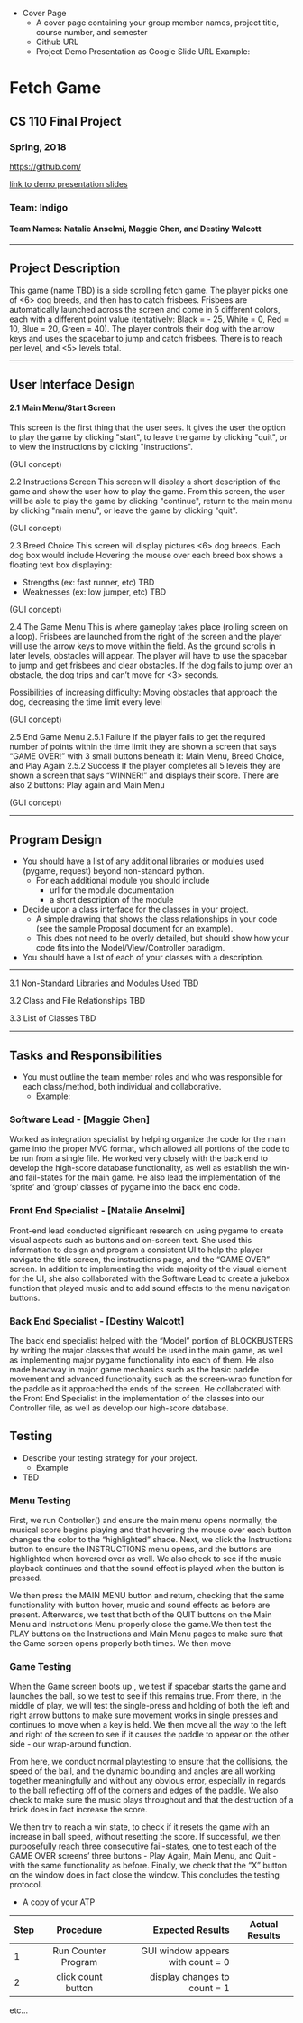 * Cover Page
    * A cover page containing your group member names, project title, course number, and semester
    * Github URL
    * Project Demo Presentation as Google Slide URL
Example:
# Fetch Game
## CS 110 Final Project
### Spring, 2018

[https://github.com/<repo>](#)

[link to demo presentation slides](#)

### Team: Indigo
#### Team Names: Natalie Anselmi, Maggie Chen, and Destiny Walcott

***

## Project Description
This game (name TBD) is a side scrolling fetch game. The player picks one of <6> dog breeds, and then has to catch frisbees. Frisbees are automatically launched across the screen and come in 5 different colors, each with a different point value (tentatively: Black = - 25, White = 0, Red = 10, Blue = 20, Green = 40). The player controls their dog with the arrow keys and uses the spacebar to jump and catch frisbees. There is <a time limit> to reach <a total number of points> per level, and <5> levels total.

***    

## User Interface Design  
#### 2.1 Main Menu/Start Screen
This screen is the first thing that the user sees. It gives the user the option to play the game by clicking "start", to leave the game by clicking "quit", or to view the instructions by clicking "instructions".

(GUI concept)

2.2 Instructions Screen
This screen will display a short description of the game and show the user how to play the game. From this screen, the user will be able to play the game by clicking "continue", return to the main menu by clicking "main menu", or leave the game by clicking "quit".

(GUI concept)

2.3 Breed Choice
This screen will display pictures <6> dog breeds. Each dog box would include  Hovering the mouse over each breed box shows a floating text box displaying:  
   * Strengths (ex: fast runner, etc) TBD
   * Weaknesses (ex: low jumper, etc) TBD

(GUI concept)

2.4 The Game Menu
This is where gameplay takes place (rolling screen on a loop). Frisbees are launched from the right of the screen and the player will use the arrow keys to move within the field. As the ground scrolls in later levels, obstacles will appear. The player will have to use the spacebar to jump and get frisbees and clear obstacles. If the dog fails to jump over an obstacle, the dog trips and can’t move for <3> seconds. 

Possibilities of increasing difficulty: Moving obstacles that approach the dog, decreasing the time limit every level

(GUI concept)

2.5 End Game Menu
2.5.1 Failure
If the player fails to get the required number of points within the time limit they are shown a screen that says “GAME OVER!” with 3 small buttons beneath it:  Main Menu, Breed Choice, and Play Again
2.5.2 Success
If the player completes all 5 levels they are shown a screen that says “WINNER!” and displays their score. There are also 2 buttons: Play again and Main Menu

(GUI concept)

***
## Program Design
* You should have a list of any additional libraries or modules used (pygame, request) beyond non-standard python.
    * For each additional module you should include
        * url for the module documentation
        * a short description of the module
* Decide upon a class interface for the classes in your project.
    * A simple drawing that shows the class relationships in your code (see the sample Proposal document for an example).
    * This does not need to be overly detailed, but should show how your code fits into the Model/View/Controller paradigm.
* You should have a list of each of your classes with a description.

***
3.1 Non-Standard Libraries and Modules Used
TBD

3.2 Class and File Relationships
TBD

3.3 List of Classes
TBD

***
## Tasks and Responsibilities
* You must outline the team member roles and who was responsible for each class/method, both individual and collaborative.
    * Example:
### Software Lead - [Maggie Chen]

Worked as integration specialist by helping organize the code for the main game into the proper MVC format, which allowed all portions of the code to be run from a single file. He worked very closely with the back end to develop the high-score database functionality, as well as establish the win- and fail-states for the main game. He also lead the implementation of the ‘sprite’ and ‘group’ classes of pygame into the back end code.

### Front End Specialist - [Natalie Anselmi]

Front-end lead conducted significant research on using pygame to create visual aspects such as buttons and on-screen text. She used this information to design and program a consistent UI to help the player navigate the title screen, the instructions page, and the “GAME OVER” screen. In addition to implementing the wide majority of the visual element for the UI, she also collaborated with the Software Lead to create a jukebox function that played music and to add sound effects to the menu navigation buttons.

### Back End Specialist - [Destiny Walcott]

The back end specialist helped with the “Model” portion of BLOCKBUSTERS by writing the major classes that would be used in the main game, as well as implementing major pygame functionality into each of them. He also made headway in major game mechanics such as the basic paddle movement and advanced functionality such as the screen-wrap function for the paddle as it approached the ends of the screen. He collaborated with the Front End Specialist in the implementation of the classes into our Controller file, as well as develop our high-score database.

## Testing
* Describe your testing strategy for your project.
    * Example
* TBD

### Menu Testing

First, we run Controller()  and ensure the main menu opens normally, the musical score begins playing and that hovering the mouse over each button changes the color to the “highlighted” shade. Next, we click the Instructions button to ensure the INSTRUCTIONS menu opens, and the buttons are highlighted when hovered over as well. We also check to see if the music playback continues and that the sound effect is played when the button is pressed.

We then press the MAIN MENU button and return, checking that the same functionality with button hover, music and sound effects as before are present. Afterwards, we test that both of the QUIT buttons on the Main Menu and Instructions Menu properly close the game.We then test the PLAY buttons on the Instructions and Main Menu pages to make sure that the Game screen opens properly both times. We then move


### Game Testing

When the Game screen boots up , we test if spacebar starts the game and launches the ball, so we test to see if this remains true. From there, in the middle of play, we will test the single-press and holding of both the left and right arrow buttons to make sure movement works in single presses and continues to move when a key is held. We then move all the way to the left and right of the screen to see if it causes the paddle to appear on the other side - our wrap-around function.

From here, we conduct normal playtesting to ensure that the collisions, the speed of the ball, and the dynamic bounding and angles are all working together meaningfully and without any obvious error, especially in regards to the ball reflecting off of the corners and edges of the paddle. We also check to make sure the music plays throughout and that the destruction of a brick does in fact increase the score.

We then try to reach a win state, to check if it resets the game with an increase in ball speed, without resetting the score. If successful, we then purposefully reach three consecutive fail-states, one to test each of the GAME OVER screens’ three buttons - Play Again, Main Menu, and Quit - with the same functionality as before. Finally, we check that the “X” button on the window does in fact close the window. This concludes the testing protocol.

* A copy of your ATP

| Step                  | Procedure     | Expected Results  | Actual Results |
| ----------------------|:-------------:| -----------------:| -------------- |
|  1  | Run Counter Program  | GUI window appears with count = 0  |          |
|  2  | click count button  | display changes to count = 1 |                 |
etc...
